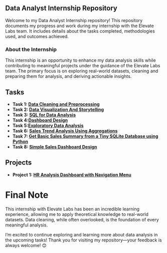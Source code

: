 ## Data Analyst Internship Repository

Welcome to my Data Analyst Internship repository! This repository documents my progress and work during my internship with the Elevate Labs team. It includes details about the tasks completed, methodologies used, and outcomes achieved.

### About the Internship

This internship is an opportunity to enhance my data analysis skills while contributing to meaningful projects under the guidance of the Elevate Labs team. The primary focus is on exploring real-world datasets, cleaning and preparing them for analysis, and deriving actionable insights.

## Tasks

- **Task 1: [Data Cleaning and Preprocessing](https://github.com/saurabhtikadar/DATA-ANALYST-INTERNS/blob/main/Task%201/Data%20Cleaning%20and%20Preprocessing.md)**
- **Task 2: [Data Visualization And Storytelling](https://github.com/saurabhtikadar/DATA-ANALYST-INTERNS/blob/main/Task%202/Data%20Visualization%20and%20Storytelling.md)**
- **Task 3: [SQL for Data Analysis](https://github.com/saurabhtikadar/DATA-ANALYST-INTERNS/blob/main/Task%203/SQL%20for%20Data%20Analysis.md)**
- **Task 4:[Dashboard Design](https://github.com/saurabhtikadar/DATA-ANALYST-INTERNS/blob/main/Task%204/Dashboard%20Design.md)**
- **Task 5:[Exploratory Data Analysis](https://github.com/saurabhtikadar/DATA-ANALYST-INTERNS/blob/main/Task%205/Exploratory%20Data%20Analysis.md)**
- **Task 6: [Sales Trend Analysis Using Aggregations](https://github.com/saurabhtikadar/DATA-ANALYST-INTERNS/blob/main/Task%206/Sales%20Trend%20Analysis%20Using%20Aggregations.md)**
- **Task 7: [Get Basic Sales Summary from a Tiny SQLite Database using Python](https://github.com/saurabhtikadar/DATA-ANALYST-INTERNS/blob/main/Task%207/Get%20Basic%20Sales%20Summary%20from%20a%20Tiny%20SQLite%20Database%20using%20Python.md)**
- **Task 8: [Simple Sales Dashboard Design](https://github.com/saurabhtikadar/DATA-ANALYST-INTERNS/blob/main/Task%208/Simple%20Sales%20Dashboard%20Design.md)**

## Projects

- **Project 1: [HR Analysis Dashboard with Navigation Menu](https://github.com/saurabhtikadar/Power-Bi-Projects/tree/main/HR%20Analysis%20Dashboard%20with%20Navigation%20Menu)**
# Final Note
This internship with Elevate Labs has been an incredible learning experience, allowing me to apply theoretical knowledge to real-world datasets. Data cleaning, while often overlooked, is the foundation of every meaningful analysis.

I’m excited to continue exploring and learning more about data analysis in the upcoming tasks! Thank you for visiting my repository—your feedback is always welcome! 😊
